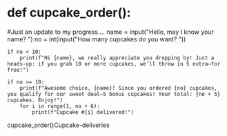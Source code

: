 # def cupcake_order():

#Just an update to my progress....
    name = input("Hello, may I know your name? ")
    no = int(input("How many cupcakes do you want? "))

    if no < 10:
        print(f"Hi {name}, we really appreciate you dropping by! Just a heads-up: if you grab 10 or more cupcakes, we’ll throw in 5 extra—for free!")

    if no >= 10:
        print(f"Awesome choice, {name}! Since you ordered {no} cupcakes, you qualify for our sweet deal—5 bonus cupcakes! Your total: {no + 5} cupcakes. Enjoy!")
        for i in range(1, no + 6):
            print(f"Cupcake #{i} delivered!")
            
cupcake_order()Cupcake-deliveries
